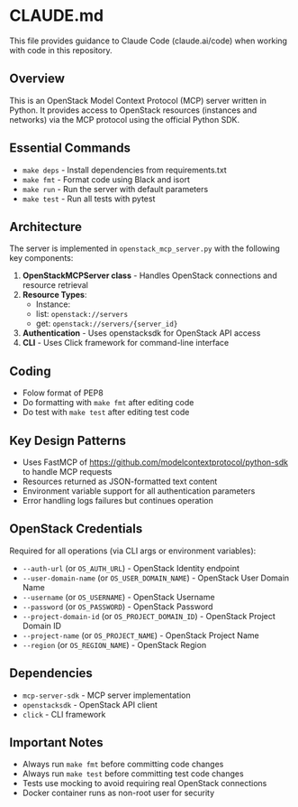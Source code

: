 # CLAUDE.md

This file provides guidance to Claude Code (claude.ai/code) when working with code in this repository.

## Overview

This is an OpenStack Model Context Protocol (MCP) server written in Python. It provides access to OpenStack resources (instances and networks) via the MCP protocol using the official Python SDK.

## Essential Commands

- `make deps` - Install dependencies from requirements.txt
- `make fmt` - Format code using Black and isort
- `make run` - Run the server with default parameters
- `make test` - Run all tests with pytest

## Architecture

The server is implemented in `openstack_mcp_server.py` with the following key components:

1. **OpenStackMCPServer class** - Handles OpenStack connections and resource retrieval
1. **Resource Types**:
   - Instance:
   - list: `openstack://servers`
   - get: `openstack://servers/{server_id}`
1. **Authentication** - Uses openstacksdk for OpenStack API access
1. **CLI** - Uses Click framework for command-line interface

## Coding

- Folow format of PEP8
- Do formatting with `make fmt` after editing code
- Do test with `make test` after editing test code

## Key Design Patterns

- Uses FastMCP of <https://github.com/modelcontextprotocol/python-sdk> to handle MCP requests
- Resources returned as JSON-formatted text content
- Environment variable support for all authentication parameters
- Error handling logs failures but continues operation

## OpenStack Credentials

Required for all operations (via CLI args or environment variables):

- `--auth-url` (or `OS_AUTH_URL`) - OpenStack Identity endpoint
- `--user-domain-name` (or `OS_USER_DOMAIN_NAME`) - OpenStack User Domain Name
- `--username` (or `OS_USERNAME`) - OpenStack Username
- `--password` (or `OS_PASSWORD`) - OpenStack Password
- `--project-domain-id` (or `OS_PROJECT_DOMAIN_ID`) - OpenStack Project Domain ID
- `--project-name` (or `OS_PROJECT_NAME`) - OpenStack Project Name
- `--region` (or `OS_REGION_NAME`) - OpenStack Region

## Dependencies

- `mcp-server-sdk` - MCP server implementation
- `openstacksdk` - OpenStack API client
- `click` - CLI framework

## Important Notes

- Always run `make fmt` before committing code changes
- Always run `make test` before committing test code changes
- Tests use mocking to avoid requiring real OpenStack connections
- Docker container runs as non-root user for security
